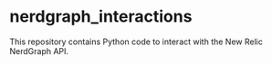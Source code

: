 # nerdgraph_interactions
This repository contains Python code to interact with the New Relic NerdGraph API.
